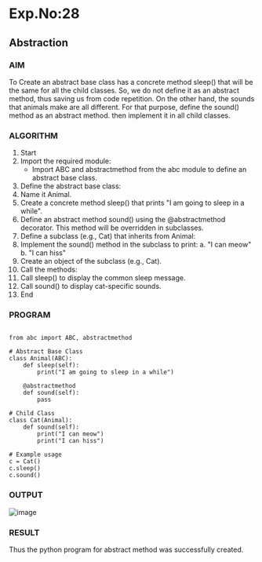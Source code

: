 
# Exp.No:28  
## Abstraction

### AIM  

To Create an abstract base class has a concrete method sleep() that will be the same for all the child classes. So, we do not define it as an abstract method, thus saving us from code repetition. On the other hand, the sounds that animals make are all different. For that purpose, define the sound() method as an abstract method. then implement it in all child classes.

### ALGORITHM
1.	Start
2.	Import the required module:
    - Import ABC and abstractmethod from the abc module to define an abstract base class.
3.	Define the abstract base class:
4.	Name it Animal.
5.	Create a concrete method sleep() that prints "I am going to sleep in a while".
6.	Define an abstract method sound() using the @abstractmethod decorator. This method will be overridden in subclasses.
7.	Define a subclass (e.g., Cat) that inherits from Animal:
8.	Implement the sound() method in the subclass to print:
a.	"I can meow"
b.	"I can hiss"
9.	Create an object of the subclass (e.g., Cat).
10.	Call the methods:
11.	Call sleep() to display the common sleep message.
12.	Call sound() to display cat-specific sounds.
13.	End



### PROGRAM

```

from abc import ABC, abstractmethod

# Abstract Base Class
class Animal(ABC):
    def sleep(self):
        print("I am going to sleep in a while")

    @abstractmethod
    def sound(self):
        pass

# Child Class
class Cat(Animal):
    def sound(self):
        print("I can meow")
        print("I can hiss")

# Example usage
c = Cat()
c.sleep()
c.sound()

```

### OUTPUT

![image](https://github.com/user-attachments/assets/ea81dcc9-f5f5-4b2c-8aa6-712ef4c81dd8)


### RESULT

Thus the python program for abstract method was successfully created.
